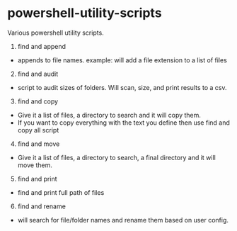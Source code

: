 # powershell-utility-scripts
Various powershell utility scripts.

1. find and append
- appends to file names. example: will add a file extension to a list of files
2. find and audit
- script to audit sizes of folders. Will scan, size, and print results to a csv.
3. find and copy
- Give it a list of files, a directory to search and it will copy them. 
- If you want to copy everything with the text you define then use find and copy all script
4. find and move
- Give it a list of files, a directory to search, a final directory and it will move them. 
5. find and print
- find and print full path of files
6. find and rename
- will search for file/folder names and rename them based on user config. 
